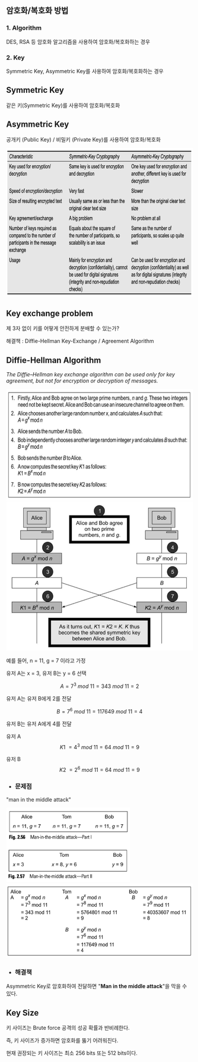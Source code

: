 ## 암호화/복호화 방법

### 1. Algorithm

DES, RSA 등 암호화 알고리즘을 사용하여 암호화/복호화하는 경우

### 2. Key

Symmetric Key, Asymmetric Key를 사용하여 암호화/복호화하는 경우

## Symmetric Key

같은 키(Symmetric Key)를 사용하여 암호화/복호화

## Asymmetric Key

공개키 (Public Key) / 비밀키 (Private Key)를 사용하여 암호화/복호화

<img src="https://github.com/jiniljeil/Record-Space/blob/master/Computer%20Security/images/key_compare.png" height="400px">

## Key exchange problem 

제 3자 없이 키를 어떻게 안전하게 분배할 수 있는가?

해결책 : Diffie-Hellman Key-Exchange / Agreement Algorithm 

## Diffie-Hellman Algorithm

*The Diffie–Hellman key exchange algorithm can be used only for key agreement, but not for encryption or decryption of messages.*

<img src="https://github.com/jiniljeil/Record-Space/blob/master/Computer%20Security/images/diffie-hellman.png" height="300px">

<img src="https://github.com/jiniljeil/Record-Space/blob/master/Computer%20Security/images/diffie-hellman_.png" height="400px">

예를 들어, n = 11, g = 7 이라고 가정

유저 A는 x = 3, 유저 B는 y = 6 선택

$$
    A = 7^3\ mod\ 11 = 343\ mod\ 11 = 2
$$

유저 A는 유저 B에게 2를 전달

$$
    B = 7^6\ mod\ 11 = 117649\ mod\ 11 = 4
$$

유저 B는 유저 A에게 4를 전달

유저 A
$$
    K1\ = 4^3\ mod\ 11 = 64\ mod\ 11 = 9
$$

유저 B
$$
    K2\ = 2^6\ mod\ 11 = 64\ mod\ 11 = 9
$$

- ### 문제점 
"man in the middle attack" 

<img src="https://github.com/jiniljeil/Record-Space/blob/master/Computer%20Security/images/man_in_the_middle_attack.png" height="200px">

<img src="https://github.com/jiniljeil/Record-Space/blob/master/Computer%20Security/images/man_in_the_middle_attack_.png" height="200px">

- ### 해결책

Asymmetric Key로 암호화하여 전달하면 "**Man in the middle attack**"을 막을 수 있다. 

## Key Size

키 사이즈는 Brute force 공격의 성공 확률과 반비례한다. 

즉, 키 사이즈가 증가하면 암호화를 뚫기 어려워진다. 

현재 권장되는 키 사이즈는 최소 256 bits 또는 512 bits이다. 

